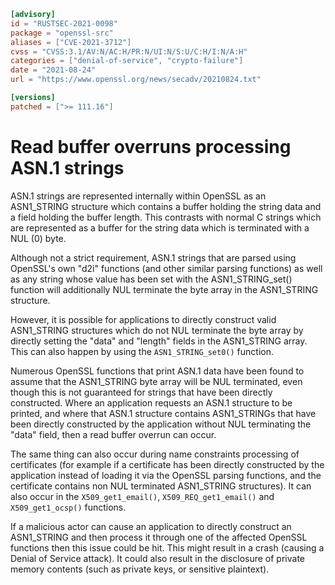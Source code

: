 ```toml
[advisory]
id = "RUSTSEC-2021-0098"
package = "openssl-src"
aliases = ["CVE-2021-3712"]
cvss = "CVSS:3.1/AV:N/AC:H/PR:N/UI:N/S:U/C:H/I:N/A:H"
categories = ["denial-of-service", "crypto-failure"]
date = "2021-08-24"
url = "https://www.openssl.org/news/secadv/20210824.txt"

[versions]
patched = [">= 111.16"]
```

# Read buffer overruns processing ASN.1 strings

ASN.1 strings are represented internally within OpenSSL as an ASN1_STRING
structure which contains a buffer holding the string data and a field holding
the buffer length. This contrasts with normal C strings which are represented as
a buffer for the string data which is terminated with a NUL (0) byte.

Although not a strict requirement, ASN.1 strings that are parsed using OpenSSL's
own "d2i" functions (and other similar parsing functions) as well as any string
whose value has been set with the ASN1_STRING_set() function will additionally
NUL terminate the byte array in the ASN1_STRING structure.

However, it is possible for applications to directly construct valid ASN1_STRING
structures which do not NUL terminate the byte array by directly setting the
"data" and "length" fields in the ASN1_STRING array. This can also happen by
using the `ASN1_STRING_set0()` function.

Numerous OpenSSL functions that print ASN.1 data have been found to assume that
the ASN1_STRING byte array will be NUL terminated, even though this is not
guaranteed for strings that have been directly constructed. Where an application
requests an ASN.1 structure to be printed, and where that ASN.1 structure
contains ASN1_STRINGs that have been directly constructed by the application
without NUL terminating the "data" field, then a read buffer overrun can occur.

The same thing can also occur during name constraints processing of certificates
(for example if a certificate has been directly constructed by the application
instead of loading it via the OpenSSL parsing functions, and the certificate
contains non NUL terminated ASN1_STRING structures). It can also occur in the
`X509_get1_email()`, `X509_REQ_get1_email()` and `X509_get1_ocsp()` functions.

If a malicious actor can cause an application to directly construct an
ASN1_STRING and then process it through one of the affected OpenSSL functions
then this issue could be hit. This might result in a crash (causing a Denial of
Service attack). It could also result in the disclosure of private memory
contents (such as private keys, or sensitive plaintext).

